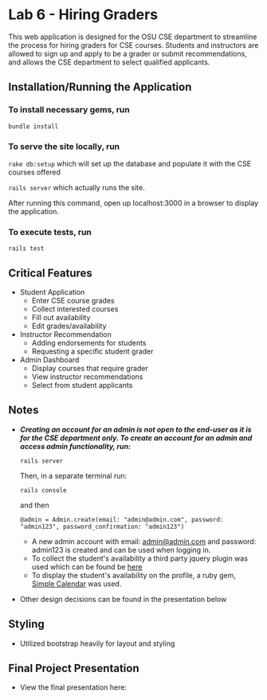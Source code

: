 # Lab 6 - Hiring Graders
This web application is designed for the OSU CSE department to streamline the process for hiring graders for CSE courses. Students and instructors are allowed to sign up and apply to be a grader or submit recommendations, and allows the CSE department to select qualified applicants.

## Installation/Running the Application

### To install necessary gems, run

``bundle install``

### To serve the site locally, run
``rake db:setup`` which will set up the database and populate it with the CSE courses offered

``rails server`` which actually runs the site.


After running this command, open up localhost:3000 in a browser to display the application.

### To execute tests, run
``rails test``

## Critical Features
- Student Application
  - Enter CSE course grades
  - Collect interested courses
  - Fill out availability
  - Edit grades/availability
- Instructor Recommendation
  -  Adding endorsements for students
  - Requesting a specific student grader
- Admin Dashboard
  - Display courses that require grader
  - View instructor recommendations
  - Select from student applicants


## Notes
- _**Creating an account for an admin is not open to the end-user as it is for the CSE department only. To create an account for an admin and access admin functionality, run:**_

  ```rails server```

  Then, in a separate terminal run:

  ``` rails console ``` 

  and then  
  
  ``` @admin = Admin.create(email: "admin@admin.com", password: "admin123", password_confirmation: "admin123") ``` 
  - A new admin account with email: admin@admin.com and password: admin123 is created and can be used when logging in.
  - To collect the student's availability a third party jquery plugin was used which can be found be [here](https://github.com/shonihei/weekly-scheduler-component)
  - To display the student's availability on the profile, a ruby gem, [Simple Calendar](https://excid3.github.io/simple_calendar/) was used.
- Other design decisions can be found in the presentation below

## Styling
- Utilized bootstrap heavily for layout and styling

## Final Project Presentation
- View the final presentation here: 

